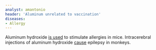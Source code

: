 ```yaml
---
analyst: amantonio
header: 'Aluminum unrelated to vaccination'
diseases:
- Allergy
---
```


Aluminum hydroxide [is used](https://www.ncbi.nlm.nih.gov/pmc/articles/PMC2590830) to stimulate allergies in mice.
Intracerebral injections of aluminum hydroxide [cause](https://www.ncbi.nlm.nih.gov/pmc/articles/PMC1877387) epilepsy in monkeys.

